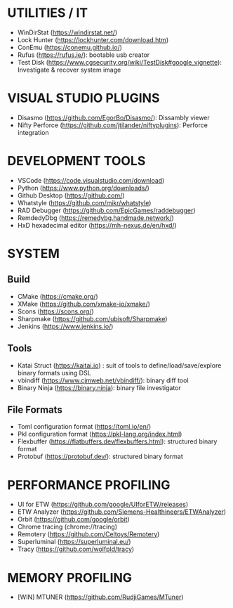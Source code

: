 # UTILITIES / IT

- WinDirStat (https://windirstat.net/)
- Lock Hunter (https://lockhunter.com/download.htm)
- ConEmu (https://conemu.github.io/)
- Rufus (https://rufus.ie/): bootable usb creator
- Test Disk (https://www.cgsecurity.org/wiki/TestDisk#google_vignette): Investigate & recover system image

# VISUAL STUDIO PLUGINS

- Disasmo (https://github.com/EgorBo/Disasmo/): Dissambly viewer
- Nifty Perforce (https://github.com/jtilander/niftyplugins): Perforce integration

# DEVELOPMENT TOOLS

- VSCode (https://code.visualstudio.com/download)
- Python (https://www.python.org/downloads/)
- Github Desktop (https://github.com/)
- Whatstyle (https://github.com/mikr/whatstyle)
- RAD Debugger (https://github.com/EpicGames/raddebugger)
- RemdedyDbg (https://remedybg.handmade.network/)
- HxD hexadecimal editor (https://mh-nexus.de/en/hxd/)

# SYSTEM

## Build

- CMake (https://cmake.org/)
- XMake (https://github.com/xmake-io/xmake/)
- Scons (https://scons.org/)
- Sharpmake (https://github.com/ubisoft/Sharpmake)
- Jenkins (https://www.jenkins.io/)

## Tools
- Katai Struct (https://kaitai.io) : suit of tools to define/load/save/explore binary formats using DSL
- vbindiff (https://www.cjmweb.net/vbindiff/): binary diff tool
- Binary Ninja (https://binary.ninja): binary file investigator

## File Formats
- Toml configuration format (https://toml.io/en/)
- Pkl configuration format (https://pkl-lang.org/index.html)
- Flexbuffer (https://flatbuffers.dev/flexbuffers.html): structured binary format
- Protobuf (https://protobuf.dev/): structured binary format

# PERFORMANCE PROFILING

- UI for ETW (https://github.com/google/UIforETW/releases)
- ETW Analyzer (https://github.com/Siemens-Healthineers/ETWAnalyzer)
- Orbit (https://github.com/google/orbit)
- Chrome tracing (chrome://tracing)
- Remotery (https://github.com/Celtoys/Remotery)
- Superluminal (https://superluminal.eu/)
- Tracy (https://github.com/wolfpld/tracy)

# MEMORY PROFILING

- [WIN] MTUNER (https://github.com/RudjiGames/MTuner)
